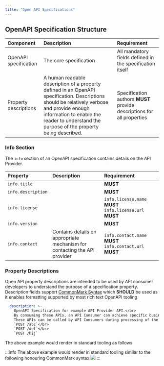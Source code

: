 ```yaml
---
title: "Open API Specifications"
---
```


## OpenAPI Specification Structure

| Component | Description | Requirement |
|:---|:---|:---|
| OpenAPI specification | The core specification | All mandatory fields defined in the specification itself |
| Property descriptions | A human readable description of a property defined in an OpenAPI specification. Descriptions should be relatively verbose and provide enough information to enable the reader to understand the purpose of the property being described. | Specification authors **MUST** provide descriptions for all properties |

### Info Section

The `info` section of an OpenAPI specification contains details on the API Provider.

|Property|Description|Requirement|
|:---|:---|:---|
|`info.title`| | **MUST** |
|`info.description`| | **MUST** |
|`info.license`| | `info.license.name` **MUST** `info.license.url` **MUST** |
|`info.version`| | **MUST** |
| `info.contact`| Contains details on appropriate mechanism for contacting the API provider | `info.contact.name` **MUST** `info.contact.url` **MUST** |

### Property Descriptions

Open API property descriptions are intended to be used by API consumer developers to understand the purpose of a specification property. Description fields support [CommonMark Syntax](https://spec.commonmark.org/) which **SHOULD** be used as it enables formatting supported by most rich text OpenAPI tooling.

```yaml
  description: >-
    OpenAPI Specification for example API Provider API.</br>
    By consuming these APIs, an API Consumer can achieve specific business outcomes.</br></br>
    These APIs can be called by API Consumers during processing of the following endpoints:</br>
    `POST /abc`</br>
    `POST /def`</br>
    `POST /hij`
```

The above example would render in standard tooling as follows

:::info The above example would render in standard tooling similar to the following honouring CommonMark syntax
<img src="/img/content/oas-description.png"/>
:::


